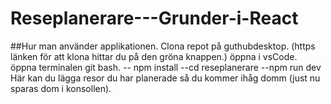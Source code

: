 # Reseplanerare---Grunder-i-React
##Hur man använder applikationen.
Clona repot på guthubdesktop. (https länken för att klona hittar du på den gröna knappen.)
öppna i vsCode.
öppna terminalen git bash.
-- npm install
--cd reseplanerare
--npm run dev
Här kan du lägga resor du har planerade så du kommer ihåg domm (just nu sparas dom i konsollen).

